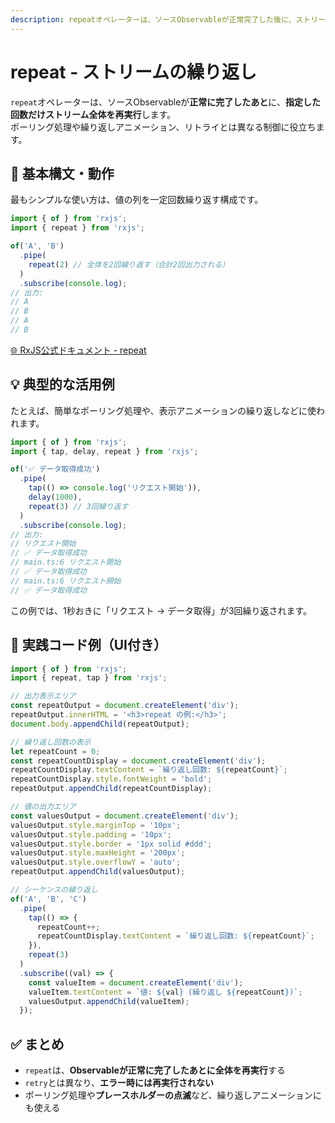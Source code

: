 ```yaml
---
description: repeatオペレーターは、ソースObservableが正常完了した後に、ストリーム全体を指定回数だけ再実行します。定期的なポーリング処理や繰り返しアニメーション、retryとは異なる制御が必要な場面で活用できます。
---
```


# repeat - ストリームの繰り返し

`repeat`オペレーターは、ソースObservableが**正常に完了したあと**に、**指定した回数だけストリーム全体を再実行**します。  
ポーリング処理や繰り返しアニメーション、リトライとは異なる制御に役立ちます。

## 🔰 基本構文・動作

最もシンプルな使い方は、値の列を一定回数繰り返す構成です。

```ts
import { of } from 'rxjs';
import { repeat } from 'rxjs';

of('A', 'B')
  .pipe(
    repeat(2) // 全体を2回繰り返す（合計2回出力される）
  )
  .subscribe(console.log);
// 出力:
// A
// B
// A
// B
```

[🌐 RxJS公式ドキュメント - repeat](https://rxjs.dev/api/index/function/repeat)

## 💡 典型的な活用例

たとえば、簡単なポーリング処理や、表示アニメーションの繰り返しなどに使われます。

```ts
import { of } from 'rxjs';
import { tap, delay, repeat } from 'rxjs';

of('✅ データ取得成功')
  .pipe(
    tap(() => console.log('リクエスト開始')),
    delay(1000),
    repeat(3) // 3回繰り返す
  )
  .subscribe(console.log);
// 出力:
// リクエスト開始
// ✅ データ取得成功
// main.ts:6 リクエスト開始
// ✅ データ取得成功
// main.ts:6 リクエスト開始
// ✅ データ取得成功
```

この例では、1秒おきに「リクエスト → データ取得」が3回繰り返されます。

## 🧪 実践コード例（UI付き）

```ts
import { of } from 'rxjs';
import { repeat, tap } from 'rxjs';

// 出力表示エリア
const repeatOutput = document.createElement('div');
repeatOutput.innerHTML = '<h3>repeat の例:</h3>';
document.body.appendChild(repeatOutput);

// 繰り返し回数の表示
let repeatCount = 0;
const repeatCountDisplay = document.createElement('div');
repeatCountDisplay.textContent = `繰り返し回数: ${repeatCount}`;
repeatCountDisplay.style.fontWeight = 'bold';
repeatOutput.appendChild(repeatCountDisplay);

// 値の出力エリア
const valuesOutput = document.createElement('div');
valuesOutput.style.marginTop = '10px';
valuesOutput.style.padding = '10px';
valuesOutput.style.border = '1px solid #ddd';
valuesOutput.style.maxHeight = '200px';
valuesOutput.style.overflowY = 'auto';
repeatOutput.appendChild(valuesOutput);

// シーケンスの繰り返し
of('A', 'B', 'C')
  .pipe(
    tap(() => {
      repeatCount++;
      repeatCountDisplay.textContent = `繰り返し回数: ${repeatCount}`;
    }),
    repeat(3)
  )
  .subscribe((val) => {
    const valueItem = document.createElement('div');
    valueItem.textContent = `値: ${val} (繰り返し ${repeatCount})`;
    valuesOutput.appendChild(valueItem);
  });

```

## ✅ まとめ

- `repeat`は、**Observableが正常に完了したあとに全体を再実行**する
- `retry`とは異なり、**エラー時には再実行されない**
- ポーリング処理や**プレースホルダーの点滅**など、繰り返しアニメーションにも使える
